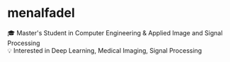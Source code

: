 # menalfadel
🎓 Master's Student in Computer Engineering & Applied Image and Signal Processing  
💡 Interested in Deep Learning, Medical Imaging, Signal Processing  
